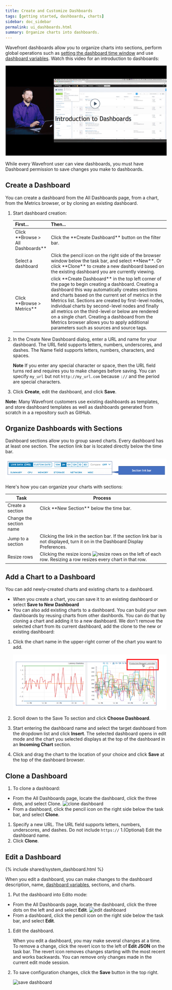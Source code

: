 ```yaml
---
title: Create and Customize Dashboards
tags: [getting started, dashboards, charts]
sidebar: doc_sidebar
permalink: ui_dashboards.html
summary: Organize charts into dashboards.
---
```

Wavefront dashboards allow you to organize charts into sections, perform global operations such as [setting the dashboard time window](ui_examine_data.html#set-the-dashboard-time-window) and use [dashboard variables](dashboards_variables.html). Watch this video for an introduction to dashboards:

<p><a href="https://vmwarelearningzone.vmware.com/oltpublish/site/openlearn.do?dispatch=previewLesson&id=5103bc38-dc7a-11e7-a6ac-0cc47a352510&inner=true&player2=true"><img src="/images/v_dashboards_intro.png" style="width: 700px;" alt="introduction to dashboards"/></a>
</p>

While every Wavefront user can view dashboards, you must have Dashboard permission to save changes you make to dashboards.

## Create a Dashboard

You can create a dashboard from the All Dashboards page, from a chart, from the Metrics browser, or by cloning an existing dashboard.

1. Start dashboard creation:
   <table style="width: 100%;">
   <tbody>
   <thead>
   <tr><th width="20%">First...</th><th width="80%">Then...</th></tr>
   </thead>
   <tr><td markdown="span">Click **Browse > All Dashboards**</td>
   <td markdown="span">Click the **Create Dashboard** button on the filter bar.</td></tr>
   <tr><td markdown="span">Select a dashboard</td>
   <td markdown="span">Click the pencil icon on the right side of the browser window below the task bar, and select **New**. Or click **Clone** to create a new dashboard based on the existing dashboard you are currently viewing.</td></tr>
   <tr><td markdown="span">Click **Browse > Metrics**</td>
   <td markdown="span">click **Create Dashboard** in the top left corner of the page to begin creating a dashboard. Creating a dashboard this way automatically creates sections and charts based on the current set of metrics in the Metrics list. Sections are created by first-level nodes, individual charts by second-level nodes and finally all metrics on the third-level or below are rendered on a single chart. Creating a dashboard from the Metrics browser allows you to apply additional parameters such as sources and source tags.</td></tr></tbody>
   </table>
2. In the Create New Dashboard dialog, enter a URL and name for your dashboard. The URL field supports letters, numbers, underscores, and dashes.  The Name field supports letters, numbers, characters, and spaces.

   **Note** If you enter any special character or space, then the URL field turns red and requires you to make changes before saving. You can specify `my_url` but not `http://my_url.com` because `://` and the period are special characters.

3.  Click **Create**, edit the dashboard, and click **Save**.

**Note:** Many Wavefront customers use existing dashboards as templates, and store dashboard templates as well as dashboards generated from scratch in a a repository such as GitHub.

## Organize Dashboards with Sections

Dashboard sections allow you to group saved charts. Every dashboard has at least one section. The section link bar is located directly below the time bar.

![section toc](images/section_links.png)

Here's how you can organize your charts with sections:

<table style="width: 100%;">
<tbody>
<thead>
<tr><th width="20%">Task</th><th width="80%">Process</th></tr>
</thead>
<tr><td markdown="span">Create a section</td>
<td markdown="span">Click **New Section** below the time bar. </td></tr>
<tr><td markdown="span">Change the section name</td>
<td markdown="span"> </td></tr>
<tr><td markdown="span">Jump to a section</td>
<td markdown="span">Clicking the link in the section bar. If the section link bar is not displayed, turn it on in the Dashboard Display Preferences.</td></tr>
<tr><td markdown="span">Resize rows</td>
<td markdown="span">Clicking the resize icons <img src="images/row_resize.png#inline"  alt="resize rows"/> on the left of each row. Resizing a row resizes every chart in that row.</td></tr></tbody>
</table>

## Add a Chart to a Dashboard

You can add newly-created charts and existing charts to a dashboard.
* When you create a chart, you can save it to an existing dashboard or select **Save to New Dashboard**
* You can also add existing charts to a dashboard. You can build your own dashboards by reusing charts from other dashbords. You can do that by cloning a chart and adding it to a new dashboard. We don't remove the selected chart from its current dashboard, add the clone to the new or existing dashboard:

1. Click the chart name in the upper-right corner of the chart you want to add.

    ![chart_title](images/chart_title.png)

1. Scroll down to the Save To section and click **Choose Dashboard**.
1. Start entering the dashboard name and select the target dashboard from the dropdown list and click **Insert**.
   The selected dashboard opens in edit mode and the chart you selected displays at the top of the dashboard in an **Incoming Chart** section.
1. Click and drag the chart to the location of your choice and click **Save** at the top of the dashboard browser.

## Clone a Dashboard

1. To clone a dashboard:
  -   From the All Dashboards page, locate the dashboard, click the three dots, and select Clone.
  ![clone dashboard](images/dashboard_clone.png)
  -   From a dashboard, click the pencil icon on the right side below the task bar, and select **Clone**.
1. Specify a new URL. The URL field supports letters, numbers, underscores, and dashes. Do not include `https://`
1.(Optional) Edit the dashboard name.
1. Click **Clone**.

## Edit a Dashboard

{% include shared/system_dashboard.html %}

When you edit a dashboard, you can make changes to the dashboard description, name, [dashboard variables](dashboards_variables.html), sections, and charts.

1. Put the dashboard into Edito mode:
-   From the All Dashboards page, locate the dashboard, click the three dots on the left and and select **Edit**.
![edit dashboard](images/dashboard_edit.png)
-   From a dashboard, click the pencil icon on the right side below the task bar, and select **Edit**.
1. Edit the dashboard.

   When you edit a dashboard, you may make several changes at a time. To remove a change, click the revert icon to the left of **Edit JSON** on the task bar. The revert icon removes changes starting with the most recent and works backwards. You can remove only changes made in the current edit mode session.
2. To save configuration changes, click the  **Save** button in the top right.

   ![save dashboard](images/save_dashboard.png)
